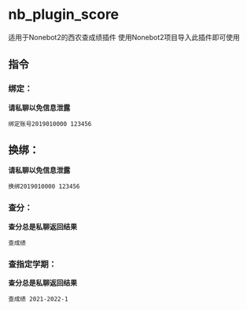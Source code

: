 # nb_plugin_score
适用于Nonebot2的西农查成绩插件
使用Nonebot2项目导入此插件即可使用

## 指令

### 绑定：
**请私聊以免信息泄露**
```
绑定账号2019010000 123456
```
## 换绑：
**请私聊以免信息泄露**
```
换绑2019010000 123456
```

### 查分：
**查分总是私聊返回结果**
 ```
查成绩
```
### 查指定学期：
**查分总是私聊返回结果**
```
查成绩 2021-2022-1
```